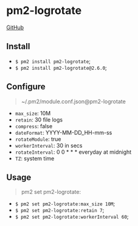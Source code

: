 # pm2-logrotate

[GitHub](https://github.com/keymetrics/pm2-logrotate/)

## Install

- `$ pm2 install pm2-logrotate`;
- `$ pm2 install pm2-logrotate@2.6.0`;

## Configure

> ~/.pm2/module.conf.json@pm2-logrotate

- `max_size`: 10M
- `retain`: 30 file logs
- `compress`: false
- `dateFormat`: YYYY-MM-DD_HH-mm-ss
- `rotateModule`: true
- `workerInterval`: 30 in secs
- `rotateInterval`: 0 0 \* \* \* everyday at midnight
- `TZ`: system time

## Usage

> pm2 set pm2-logrotate:<param> <value>

- `$ pm2 set pm2-logrotate:max_size 10M`;
- `$ pm2 set pm2-logrotate:retain 7`;
- `$ pm2 set pm2-logrotate:workerInterval 60`;
